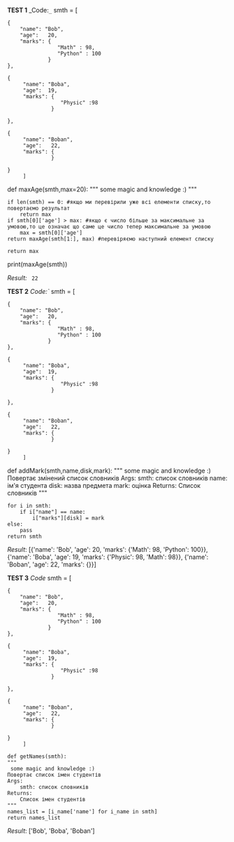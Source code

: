 **TEST 1**
   _Code:`_`
      smth = [

    {
        "name": "Bob",
        "age":   20,
        "marks": {
                    "Math" : 98,
                    "Python" : 100
                 }
    },

    {
         "name": "Boba",
         "age":  19,
         "marks": {
                     "Physic" :98
                  }

    },

    {
         "name": "Boban",
         "age":   22,
         "marks": {
                  }

    }
         ]


def maxAge(smth,max=20):
    """ some magic and knowledge :) """


    if len(smth) == 0: #якщо ми перевірили уже всі елементи списку,то повертаємо результат
        return max
    if smth[0]['age'] > max: #якщо є число більше за максимальне за умовою,то це означає що саме це число тепер максимальне за умовою
        max = smth[0]['age']
    return maxAge(smth[1:], max) #перевіряємо наступний елемент списку

    return max

print(maxAge(smth))

   _Result:_
    ` 22`
    
 **TEST 2**
    _Code:`_
    smth = [

    {
        "name": "Bob",
        "age":   20,
        "marks": {
                    "Math" : 98,
                    "Python" : 100
                 }
    },

    {
         "name": "Boba",
         "age":  19,
         "marks": {
                     "Physic" :98
                  }

    },

    {
         "name": "Boban",
         "age":   22,
         "marks": {
                  }

    }
         ]
         
   def addMark(smth,name,disk,mark):
    """
     some magic and knowledge :)
     Повертає змінений список словників
      Args:
            smth: список словників
            name: ім'я студента
            disk: назва предмета
            mark: оцінка
        Returns:
           Список словників
        """

    for i in smth:
        if i["name"] == name:
            i["marks"][disk] = mark
    else:
        pass
    return smth
    
   _Result_:
   [{'name': 'Bob', 'age': 20, 'marks': {'Math': 98, 'Python': 100}}, {'name': 'Boba', 'age': 19, 'marks': {'Physic': 98, 'Math': 98}}, {'name': 'Boban', 'age': 22, 'marks': {}}]
   
   
  **TEST 3**
    _Code_
    smth = [

    {
        "name": "Bob",
        "age":   20,
        "marks": {
                    "Math" : 98,
                    "Python" : 100
                 }
    },

    {
         "name": "Boba",
         "age":  19,
         "marks": {
                     "Physic" :98
                  }

    },

    {
         "name": "Boban",
         "age":   22,
         "marks": {
                  }

    }
         ]
         
    def getNames(smth):
    """
     some magic and knowledge :)
    Повертає список імен студентів
    Args:
        smth: список словників
    Returns:
        Список імен студентів
    """
    names_list = [i_name['name'] for i_name in smth]
    return names_list
    
   _Result_:
    ['Bob', 'Boba', 'Boban']

 
